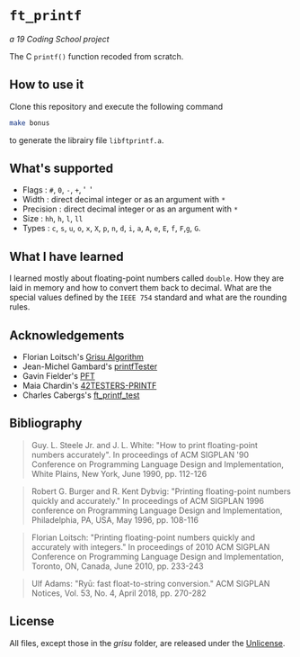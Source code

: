 # ```ft_printf```
*a 19 Coding School project*

The C ```printf()``` function recoded from scratch.

## How to use it

Clone this repository and execute the following command
```bash
make bonus
```
to generate the librairy file ```libftprintf.a```.

## What's supported

- Flags : ```#```, ```0```, ```-```, ```+```, '``` ```'
- Width : direct decimal integer or as an argument with ```*```
- Precision : direct decimal integer or as an argument with ```*```
- Size : ```hh```, ```h```, ```l```, ```ll```
- Types : ```c```, ```s```, ```u```, ```o```, ```x```, ```X```, ```p```, ```n```, ```d```, ```i```, ```a```, ```A```, ```e```, ```E```, ```f```, ```F```,```g```, ```G```.


## What I have learned

I learned mostly about floating-point numbers called ```double```.  How they are laid in memory and how to convert them back to decimal. What are the special values defined by the ```IEEE 754``` standard and what are the rounding rules.

## Acknowledgements

- Florian Loitsch's [Grisu Algorithm](https://florian.loitsch.com/publications)
- Jean-Michel Gambard's [printfTester](https://github.com/Tripouille/printfTester.git)
- Gavin Fielder's [PFT](https://github.com/gavinfielder/pft)
- Maia Chardin's [42TESTERS-PRINTF](https://github.com/Mazoise/42TESTERS-PRINTF.git)
- Charles Cabergs's [ft_printf_test](https://github.com/cacharle/ft_printf_test)

## Bibliography

> Guy. L. Steele Jr. and J. L. White: "How to print floating-point numbers accurately". In proceedings of ACM SIGPLAN '90 Conference on Programming Language Design and Implementation, White Plains, New York, June 1990, pp. 112-126

> Robert G. Burger and R. Kent Dybvig: "Printing floating-point numbers quickly and accurately." In proceedings of ACM SIGPLAN 1996 conference on Programming Language Design and Implementation, Philadelphia, PA, USA, May 1996, pp. 108-116

> Florian Loitsch: "Printing floating-point numbers quickly and accurately with integers." In proceedings of 2010 ACM SIGPLAN Conference on Programming Language Design and Implementation, Toronto, ON, Canada, June 2010, pp. 233-243

> Ulf Adams: "Ryū: fast float-to-string conversion." ACM SIGPLAN Notices, Vol. 53, No. 4, April 2018, pp. 270-282

## License

All files, except those in the *grisu* folder, are  released under the [Unlicense](https://github.com/tderwedu/42cursus/blob/main/LICENSE).

